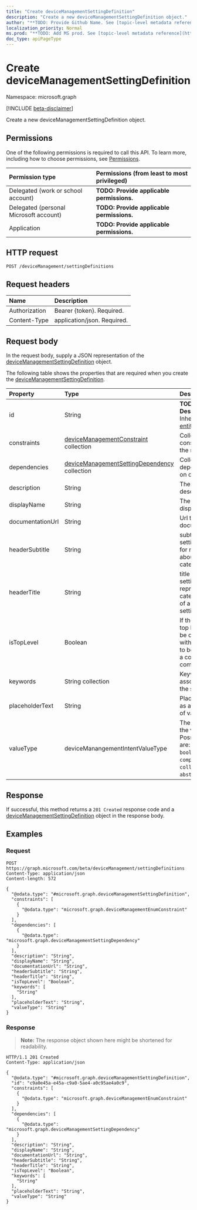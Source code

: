 ```yaml
---
title: "Create deviceManagementSettingDefinition"
description: "Create a new deviceManagementSettingDefinition object."
author: "**TODO: Provide Github Name. See [topic-level metadata reference](https://msgo.azurewebsites.net/add/document/guidelines/metadata.html#topic-level-metadata)**"
localization_priority: Normal
ms.prod: "**TODO: Add MS prod. See [topic-level metadata reference](https://msgo.azurewebsites.net/add/document/guidelines/metadata.html#topic-level-metadata)**"
doc_type: apiPageType
---
```


# Create deviceManagementSettingDefinition
Namespace: microsoft.graph

[!INCLUDE [beta-disclaimer](../../includes/beta-disclaimer.md)]

Create a new deviceManagementSettingDefinition object.

## Permissions
One of the following permissions is required to call this API. To learn more, including how to choose permissions, see [Permissions](/graph/permissions-reference).

|Permission type|Permissions (from least to most privileged)|
|:---|:---|
|Delegated (work or school account)|**TODO: Provide applicable permissions.**|
|Delegated (personal Microsoft account)|**TODO: Provide applicable permissions.**|
|Application|**TODO: Provide applicable permissions.**|

## HTTP request

<!-- {
  "blockType": "ignored"
}
-->
``` http
POST /deviceManagement/settingDefinitions
```

## Request headers
|Name|Description|
|:---|:---|
|Authorization|Bearer {token}. Required.|
|Content-Type|application/json. Required.|

## Request body
In the request body, supply a JSON representation of the [deviceManagementSettingDefinition](../resources/devicemanagementsettingdefinition.md) object.

The following table shows the properties that are required when you create the [deviceManagementSettingDefinition](../resources/devicemanagementsettingdefinition.md).

|Property|Type|Description|
|:---|:---|:---|
|id|String|**TODO: Add Description** Inherited from [entity](../resources/entity.md)|
|constraints|[deviceManagementConstraint](../resources/devicemanagementconstraint.md) collection|Collection of constraints for the setting value|
|dependencies|[deviceManagementSettingDependency](../resources/devicemanagementsettingdependency.md) collection|Collection of dependencies on other settings|
|description|String|The setting's description|
|displayName|String|The setting's display name|
|documentationUrl|String|Url to setting documentation|
|headerSubtitle|String|subtitle of the setting header for more details about the category/section|
|headerTitle|String|title of the setting header represents a category/section of a setting/settings|
|isTopLevel|Boolean|If the setting is top level, it can be configured without the need to be wrapped in a collection or complex setting|
|keywords|String collection|Keywords associated with the setting|
|placeholderText|String|Placeholder text as an example of valid input|
|valueType|deviceManangementIntentValueType|The data type of the value. Possible values are: `integer`, `boolean`, `string`, `complex`, `collection`, `abstractComplex`.|



## Response

If successful, this method returns a `201 Created` response code and a [deviceManagementSettingDefinition](../resources/devicemanagementsettingdefinition.md) object in the response body.

## Examples

### Request
<!-- {
  "blockType": "request",
  "name": "create_devicemanagementsettingdefinition_from_"
}
-->
``` http
POST https://graph.microsoft.com/beta/deviceManagement/settingDefinitions
Content-Type: application/json
Content-length: 572

{
  "@odata.type": "#microsoft.graph.deviceManagementSettingDefinition",
  "constraints": [
    {
      "@odata.type": "microsoft.graph.deviceManagementEnumConstraint"
    }
  ],
  "dependencies": [
    {
      "@odata.type": "microsoft.graph.deviceManagementSettingDependency"
    }
  ],
  "description": "String",
  "displayName": "String",
  "documentationUrl": "String",
  "headerSubtitle": "String",
  "headerTitle": "String",
  "isTopLevel": "Boolean",
  "keywords": [
    "String"
  ],
  "placeholderText": "String",
  "valueType": "String"
}
```


### Response
>**Note:** The response object shown here might be shortened for readability.
<!-- {
  "blockType": "response",
  "truncated": true,
  "@odata.type": "microsoft.graph.deviceManagementSettingDefinition"
}
-->
``` http
HTTP/1.1 201 Created
Content-Type: application/json

{
  "@odata.type": "#microsoft.graph.deviceManagementSettingDefinition",
  "id": "c9a0e45a-e45a-c9a0-5ae4-a0c95ae4a0c9",
  "constraints": [
    {
      "@odata.type": "microsoft.graph.deviceManagementEnumConstraint"
    }
  ],
  "dependencies": [
    {
      "@odata.type": "microsoft.graph.deviceManagementSettingDependency"
    }
  ],
  "description": "String",
  "displayName": "String",
  "documentationUrl": "String",
  "headerSubtitle": "String",
  "headerTitle": "String",
  "isTopLevel": "Boolean",
  "keywords": [
    "String"
  ],
  "placeholderText": "String",
  "valueType": "String"
}
```


